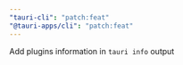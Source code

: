 ```yaml
---
"tauri-cli": "patch:feat"
"@tauri-apps/cli": "patch:feat"
---
```


Add plugins information in `tauri info` output
